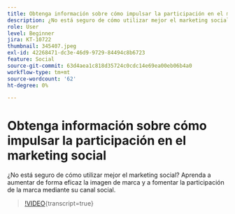 ```yaml
---
title: Obtenga información sobre cómo impulsar la participación en el marketing social
description: ¿No está seguro de cómo utilizar mejor el marketing social? Aprenda a aumentar de forma eficaz la imagen de marca y a fomentar la participación de la marca mediante su canal social.
role: User
level: Beginner
jira: KT-10722
thumbnail: 345407.jpeg
exl-id: 42268471-dc3e-46d9-9729-84494c8b6723
feature: Social
source-git-commit: 63d4aea1c818d35724c0cdc14e69ea00eb06b4a0
workflow-type: tm+mt
source-wordcount: '62'
ht-degree: 0%

---
```


# Obtenga información sobre cómo impulsar la participación en el marketing social

¿No está seguro de cómo utilizar mejor el marketing social? Aprenda a aumentar de forma eficaz la imagen de marca y a fomentar la participación de la marca mediante su canal social.

>[!VIDEO](https://video.tv.adobe.com/v/345407/?quality=12&learn=on){transcript=true}
